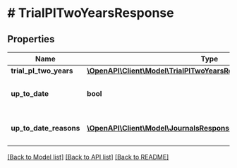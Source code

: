 # # TrialPlTwoYearsResponse

## Properties

Name | Type | Description | Notes
------------ | ------------- | ------------- | -------------
**trial_pl_two_years** | [**\OpenAPI\Client\Model\TrialPlTwoYearsResponseTrialPlTwoYears**](TrialPlTwoYearsResponseTrialPlTwoYears.md) |  |
**up_to_date** | **bool** | 集計結果が最新かどうか |
**up_to_date_reasons** | [**\OpenAPI\Client\Model\JournalsResponseJournalsUpToDateReasons[]**](JournalsResponseJournalsUpToDateReasons.md) | 集計が最新でない場合の要因情報 | [optional]

[[Back to Model list]](../../README.md#models) [[Back to API list]](../../README.md#endpoints) [[Back to README]](../../README.md)
